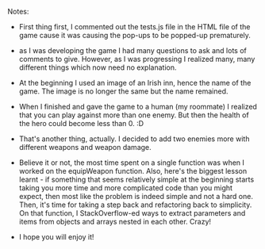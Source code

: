 Notes:

- First thing first, I commented out the tests.js file in the HTML file of the game cause it was causing the pop-ups to be popped-up prematurely.

- as I was developing the game I had many questions to ask and lots of comments to give. However, as I was progressing I realized many, many different things which now need no explanation. 

- At the beginning I used an image of an Irish inn, hence the name of the game. The image is no longer the same but the name remained.

- When I finished and gave the game to a human (my roommate) I realized that you can play against more than one enemy. But then the health of the hero could become less than 0. :D

- That's another thing, actually. I decided to add two enemies more with different weapons and weapon damage.

- Believe it or not, the most time spent on a single function was when I worked on the equipWeapon function. Also, here's the biggest lesson learnt - if something that seems relatively simple at the beginning starts taking you more time and more complicated code than you might expect, then most like the problem is indeed simple and not a hard one. Then, it's time for taking a step back and refactoring back to simplicity. On that function, I StackOverflow-ed ways to extract parameters and items from objects and arrays nested in each other. Crazy!

- I hope you will enjoy it!
